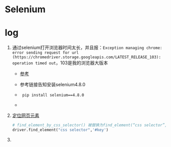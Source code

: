 # Selenium

# log

1. 通过selenium打开浏览器时间太长，并且报：`Exception managing chrome: error sending request for url (https://chromedriver.storage.googleapis.com/LATEST_RELEASE_103): operation timed out`，103是我的浏览器大版本

   - [参考](https://github.com/SeleniumHQ/selenium/issues/11406)

   - 参考链接告知安装selenium4.8.0

   - ```bash
      pip install selenium==4.8.0
     ```

   - 

2. [定位网页元素](https://blog.csdn.net/m0_54510474/article/details/121090473)

   ```python
   # find_element_by_css_selector() 被替换为find_element(“css selector”,"")
   driver.find_element("css selector",'#key')
   ```

   

3. 